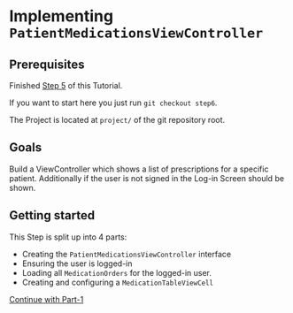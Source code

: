 # Implementing `PatientMedicationsViewController`

## Prerequisites
Finished [Step 5](STEP5.md) of this Tutorial.

If you want to start here you just run `git checkout step6`.

The Project is located at `project/` of the git repository root.

## Goals
Build a ViewController which shows a list of prescriptions for a specific patient.
Additionally if the user is not signed in the Log-in Screen should be shown.

## Getting started
This Step is split up into 4 parts:
- Creating the `PatientMedicationsViewController` interface
- Ensuring the user is logged-in
- Loading all `MedicationOrders` for the logged-in user.
- Creating and configuring a `MedicationTableViewCell`

[Continue with Part-1](STEP6-1.md)
